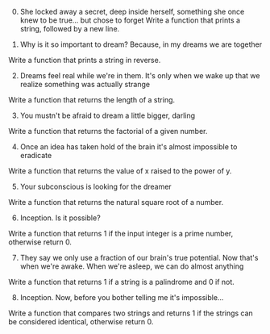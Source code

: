 
0. She locked away a secret, deep inside herself, something she once knew to be true... but chose to forget
Write a function that prints a string, followed by a new line.

1. Why is it so important to dream? Because, in my dreams we are together

Write a function that prints a string in reverse.

2. Dreams feel real while we're in them. It's only when we wake up that we realize something was actually strange

Write a function that returns the length of a string.

3. You mustn't be afraid to dream a little bigger, darling

Write a function that returns the factorial of a given number.

4. Once an idea has taken hold of the brain it's almost impossible to eradicate

Write a function that returns the value of x raised to the power of y.

5. Your subconscious is looking for the dreamer 

Write a function that returns the natural square root of a number.

6. Inception. Is it possible? 

Write a function that returns 1 if the input integer is a prime number, otherwise return 0.

7. They say we only use a fraction of our brain's true potential. Now that's when we're awake. When we're asleep, we can do almost anything 

Write a function that returns 1 if a string is a palindrome and 0 if not.

8. Inception. Now, before you bother telling me it's impossible... 

Write a function that compares two strings and returns 1 if the strings can be considered identical, otherwise return 0.

